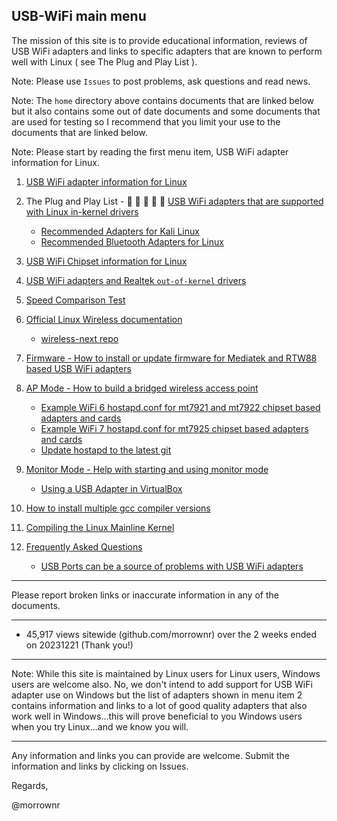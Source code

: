 ##   USB-WiFi main menu

The mission of this site is to provide educational information, reviews of USB WiFi adapters  and links to specific adapters that are known to perform well with Linux ( see The Plug and Play List ).

Note: Please use `Issues` to post problems, ask questions and read news.

Note: The `home` directory above contains documents that are linked below but it also contains some out of date documents and some documents that are used for testing so I recommend that you limit your use to the documents that are linked below.

Note: Please start by reading the first menu item, USB WiFi adapter information for Linux.

1.  [USB WiFi adapter information for Linux](./home/USB_WiFi_Adapter_Information_for_Linux.md)

2.  The Plug and Play List - :rocket: :rocket: :rocket: :rocket: :rocket: [USB WiFi adapters that are supported with Linux in-kernel drivers](./home/USB_WiFi_Adapters_that_are_supported_with_Linux_in-kernel_drivers.md)
    *  [Recommended Adapters for Kali Linux](./home/Recommended_Adapters_for_Kali_Linux.md)
    *  [Recommended Bluetooth Adapters for Linux](./home/Recommended_Bluetooth_Adapters_for_Linux.md)

3.  [USB WiFi Chipset information for Linux](./home/USB_WiFi_Chipsets.md)

4.  [USB WiFi adapters and Realtek `out-of-kernel` drivers](./home/USB_WiFi_Adapter_out-of-kernel_drivers_for_Linux.md)

5.  [Speed Comparison Test](./home/Speed_Comparison_Test.md)

6.  [Official Linux Wireless documentation](https://wireless.docs.kernel.org/en/latest/index.html)
    * [wireless-next repo](https://git.kernel.org/pub/scm/linux/kernel/git/wireless/wireless-next.git/log/)

7.  [Firmware - How to install or update firmware for Mediatek and RTW88 based USB WiFi adapters](./home/How_to_Install_Firmware_for_Mediatek_based_USB_WiFi_adapters.md)

8.  [AP Mode - How to build a bridged wireless access point](./home/AP_Mode/Bridged_Wireless_Access_Point.md)
    * [Example WiFi 6 hostapd.conf for  mt7921 and mt7922 chipset based adapters and cards](./home/AP_Mode/hostapd-WiFi6.conf)
    * [Example WiFi 7 hostapd.conf for  mt7925 chipset based adapters and cards](./home/AP_Mode/hostapd-WiFi7.conf)
    * [Update hostapd to the latest git](./home/AP_Mode/Upgrade_hostapd.md)

9. [Monitor Mode - Help with starting and using monitor mode](https://github.com/morrownr/Monitor_Mode)
   * [Using a USB Adapter in VirtualBox](./home/Using_USB_Adapter_in_VirtualBox.md)

10. [How to install multiple gcc compiler versions](./home/How_to_install_multiple_gcc_compiler_versions.md)

11. [Compiling the Linux Mainline Kernel](./home/Compiling_the_Linux_Mainline_Kernel.md)

12. [Frequently Asked Questions](./home/FAQ.md)
    * [USB Ports can be a source of problems with USB WiFi adapters](./home/USB_Ports.md)

-----

Please report broken links or inaccurate information in any of the documents.

-----

- 45,917 views sitewide (github.com/morrownr) over the 2 weeks ended on 20231221 (Thank you!)

-----

Note: While this site is maintained by Linux users for Linux users, Windows users are welcome also. No, we don't intend to add support for
USB WiFi adapter use on Windows but the list of adapters shown in menu item 2 contains information and links to a lot of good quality
adapters that also work well in Windows...this will prove beneficial to you Windows users when you try Linux...and we know you will.

-----

Any information and links you can provide are welcome. Submit the information and links by clicking on Issues.

Regards,

@morrownr
